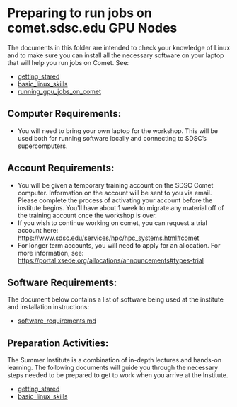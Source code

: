 # Preparing to run jobs on comet.sdsc.edu GPU Nodes

The documents in this folder are intended to check your knowledge of Linux and to make sure you can install all the necessary software on your laptop that will help you run jobs on Comet. See:
* [getting_stared](https://github.com/sdsc-hpc-training/nvidia-dli-2019/tree/master/day1/comet_access/basic_linux_skills)
* [basic_linux_skills](https://github.com/sdsc-hpc-training/nvidia-dli-2019/tree/master/day1/comet_access/basic_linux_skills)
* [running_gpu_jobs_on_comet](https://github.com/sdsc-hpc-training/nvidia-dli-2019/tree/master/day1/comet_access/running_gpu_jobs_on_comet.md)

##  Computer Requirements:

* You will need to bring your own laptop for the workshop. This will be used both for running software locally and connecting to SDSC’s supercomputers.

##  Account Requirements:

* You will be given a temporary training account on the SDSC Comet computer. Information on the account will be sent to you via email. Please complete the process of activating your account before the institute begins. You'll have about 1 week to migrate any material off of the training account once the workshop is over.
* If you wish to continue working on comet, you can request a trial account here: https://www.sdsc.edu/services/hpc/hpc_systems.html#comet
* For longer term accounts, you will need to apply for an allocation. For more information, see:  https://portal.xsede.org/allocations/announcements#types-trial

## Software Requirements:
The document below contains a list of software being used at the institute and installation instructions:
* [software_requirements.md](https://github.com/sdsc/sdsc-summer-institute-2019/blob/master/0_preparation/software_requirements.md)

## Preparation Activities:

The Summer Institute is a combination of in-depth lectures and hands-on learning. The following documents will guide you through the necessary steps needed to be prepared to get to work when you arrive at the Institute.

* [getting_stared](https://github.com/sdsc/sdsc-summer-institute-2019/tree/master/0_preparation/getting_started)
* [basic_linux_skills](https://github.com/sdsc/sdsc-summer-institute-2019/tree/master/0_preparation/basic_linux_skills)
